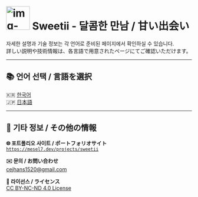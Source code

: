 # <img width="64" height="64" alt="img-logo" src="https://github.com/user-attachments/assets/0d8b4fd5-9881-4a80-b218-b2d8805f4219" /> Sweetii - 달콤한 만남 / 甘い出会い

자세한 설명과 기술 정보는 각 언어로 준비된 페이지에서 확인하실 수 있습니다.  
詳しい説明や技術情報は、各言語で用意されたページにてご確認いただけます。

---

## 📚 언어 선택 / 言語を選択

🇰🇷 [한국어](./README.ko.md)  
🇯🇵 [日本語](./README.ja.md)

---

## 📎 기타 정보 / その他の情報

**🌐 포트폴리오 사이트 / ポートフォリオサイト**  
[`https://mesel7.dev/projects/sweetii`](https://mesel7.dev/projects/sweetii)  

**✉️ 문의 / お問い合わせ**  
cejhans1520@gmail.com

**📄 라이선스 / ライセンス**  
[CC BY-NC-ND 4.0 License](./LICENSE)
